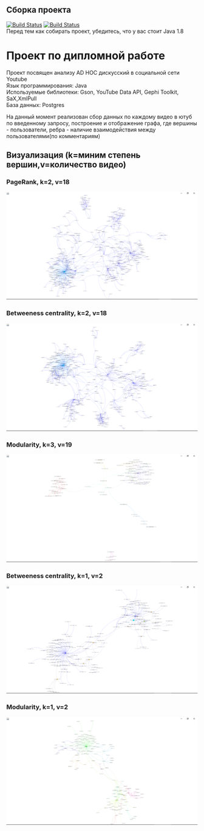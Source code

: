 ## Сборка проекта
[![Build Status](https://travis-ci.org/Snezzz/youtube_data_api.svg?branch=master)](https://travis-ci.org/Snezzz/youtube_data_api)
[![Build Status](https://ci.appveyor.com/api/projects/status/github/Snezzz/youtube_data_api)](https://ci.appveyor.com/api/projects/status/github/Snezzz/youtube_data_api)  
Перед тем как собирать проект, убедитесь, что у вас стоит Java 1.8
# Проект по дипломной работе
  Проект посвящен анализу AD HOC дискусский в социальной сети Youtube  
    Язык программирования: Java   
    Используемые библиотеки: Gson, YouTube Data API, Gephi Toolkit, SaX,XmlPull  
    База данных: Postgres
  
  На данный момент реализован сбор данных по каждому видео в ютуб по введенному запросу, построение и отображение графа, где вершины - пользователи, ребра - наличие взаимодействия между пользователями(по комментариям)
  ## Визуализация (k=миним степень вершин,v=количество видео)
  ### PageRank, k=2, v=18
  ![Screenshot](results/результат_1.png)
  ### Betweeness centrality, k=2, v=18
   ![Screenshot](results/результат_2.png)
  ### Modularity, k=3, v=19
   ![Screenshot](results/результат_3.png)
  ### Betweeness centrality, k=1, v=2
   ![Screenshot](results/результат_4.png)
   ### Modularity, k=1, v=2
   ![Screenshot](results/результат_5.png)

